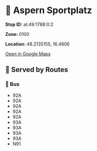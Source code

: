 # 🚉 Aspern Sportplatz


**Stop ID:** at:49:1788:0:2

**Zone:** 0100

**Location:** 48.2135155, 16.4806

[Open in Google Maps](https://www.google.com/maps?q=48.2135155,16.4806)

## 🚆 Served by Routes

### 🚌 Bus
- 92A
- 92A
- 92A
- 92A
- 92A
- 93A
- 93A
- 93A
- 93A
- N91
